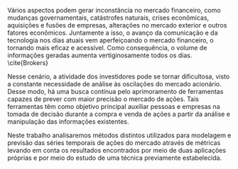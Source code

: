Vários aspectos podem gerar inconstância no mercado financeiro,  como mudanças governamentais, catástrofes naturais, crises econômicas, aquisições e fusões de empresas, alterações no mercado exterior e outros fatores econômicos. Juntamente a isso, o avanço da comunicação e da tecnologia nos dias atuais vem aperfeiçoando o mercado financeiro, o tornando mais eficaz e acessível. Como consequência, o  volume de informações geradas aumenta vertiginosamente todos os dias. \cite{Brokers}
    
Nesse cenário, a atividade dos investidores pode se tornar dificultosa, visto a constante necessidade de análise às oscilações do mercado acionário. Desse modo, há uma busca contínua pelo aprimoramento de ferramentas capazes de prever com maior precisão o mercado de ações. Tais ferramentas têm como objetivo principal auxiliar pessoas e empresas na tomada de decisão durante a compra e venda de ações a partir da análise e manipulação das informações existentes.

Neste trabalho analisaremos métodos distintos utilizados para modelagem e previsão das séries temporais de ações do mercado através de métricas levando em conta os resultados encontrados por meio de duas aplicações próprias e por meio do estudo de uma técnica previamente estabelecida. 
